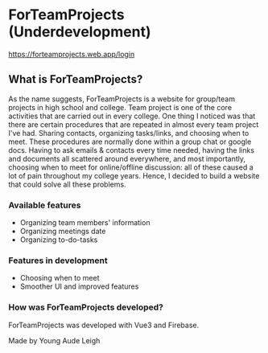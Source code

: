 # ForTeamProjects (Underdevelopment)

https://forteamprojects.web.app/login

## What is ForTeamProjects?
As the name suggests, ForTeamProjects is a website for group/team projects in high school and college. Team project is one of the core activities that are carried out in every college. One thing I noticed was that there are certain procedures that are repeated in almost every team project I've had. Sharing contacts, organizing tasks/links, and choosing when to meet. These procedures are normally done within a group chat or google docs. Having to ask emails & contacts every time needed, having the links and documents all scattered around everywhere, and most importantly, choosing when to meet for online/offline discussion: all of these caused a lot of pain throughout my college years. Hence, I decided to build a website that could solve all these problems.

### Available features
<ul>
<li> Organizing team members' information
<li> Organizing meetings date
<li> Organizing to-do-tasks 
</ul>

### Features in development
<ul>
<li> Choosing when to meet
<li> Smoother UI and improved features
</ul>

### How was ForTeamProjects developed?
ForTeamProjects was developed with Vue3 and Firebase.

Made by Young Aude Leigh
